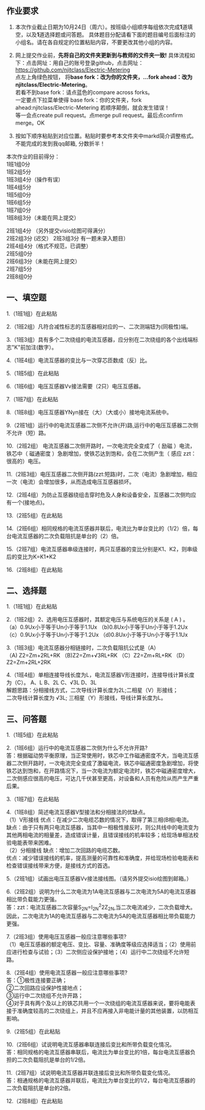 ## 作业要求

1. 本次作业截止日期为10月24日（周六）。按班级小组顺序每组依次完成**1**道填空，以及**1**道选择题或问答题。 具体题目分配请看下面的题目编号后面标注的小组名。请在各自规定的位置粘贴内容，不要更改其他小组的内容。 

2. 网上提交作业前，**先将自己的文件夹更新到与教师的文件夹一致!** 具体流程如下：点击网址：用自己的账号登录github，点击网址：https://github.com/njitclass/Electric-Metering  
点左上角绿色按钮，
将**base fork：改为你的文件夹，...fork ahead：改为njitclass/Electric-Metering**。   
若看不到base fork：请点蓝色的compare across forks。  
一定要点下拉菜单使得 base fork：你的文件夹，fork ahead:njitclass/Electric-Metering
若顺序颠倒，就会发生错误！  
等一会点create pull request。点merge pull request。最后点confirm merge。OK

3. 按如下顺序粘贴到对应位置。粘贴时要参考本文件夹中markd简介调整格式。不能完成的发到我qq邮箱, 分数折半！

本次作业的目前得分：  
1班1组0分  
1班2组5分  
1班3组4分（操作有误）  
1班4组5分  
1班5组0分  
1班6组5分  
1班7组0分  
1班8组3分（未能在网上提交）

2班1组4分 （另外提交visio绘图可得满分）  
2班2组3分  (迟交）
2班3组3分 有一题未录入题目）  
2班4组4分（格式不规范，已调整）  
2班5组0分  
2班6组3分（未能在网上提交）  
2班7组5分  
2班8组0分

## 一、填空题

1.（1班1组）在此粘贴

2.（1班2组）凡符合减性标志的互感器相对应的一、二次测端钮为(同极性)端。

3.（1班3组）具有多个二次绕组的电流互感器，应分别在二次绕组的各个出线端标志"K"前加注(数字）。

4.（1班4组）电流互感器的变比与一次穿芯匝数成（反）比。

5.（1班5组）在此粘贴

6.（1班6组）电压互感器Vv接法需要（2只）电压互感器。

7.（1班7组）在此粘贴

8.（1班8组）电压互感器YNyn接在（大）（大或小）接地电流系统中。  

9.（2班1组）运行中的电流互感器二次侧不允许(开)路,运行中的电压互感器二次侧不允许（短）路。

10.（2班2组）
电流互感器二次侧开路时，一次电流完全变成了（ 励磁  ）电流，铁芯中（  磁通密度  ）急剧增加，使铁芯达到饱和，会在二次侧产生（  感应 zzt：很高的）电压。

11.（2班3组）电压互感器二次侧开路(zzt:短路)时，二次（电流）急剧增加，相应一次（电流）会增加很多，从而造成电压互感器损坏。

12.（2班4组）为防止互感器绕组击穿时危及人身和设备安全，互感器二次侧均应有一个(接地点)。

13.（2班5组）在此粘贴

14.（2班6组）相同规格的电流互感器并联后，电流比为单台变比的（1/2）倍，每台电流互感器的二次负载阻抗是单台的（2）倍。

15.（2班7组）电流互感器串级连接时，两只互感器的变比分别是K1、K2，则串级后的变比为K=K1*K2  

16.（2班8组）在此粘贴


## 二、选择题

1.（1班1组）在此粘贴

2.（1班2组）2、选用电压互感器时，其额定电压与系统电压的关系是 ( A )  。   
（a）0.9Ux小于等于Un小于等于1.1Ux  （b)0.8Ux小于等于Un小于等于1.2Ux  
（c）0.9Ux小于等于Un小于等于1.2Ux  （d)0.8Ux小于等于Un小于等于1.1Ux   

3.（1班3组）电流互感器分相链接时，二次负载阻抗公式是（A）  
（A) Z2=Zm+2RL+RK （B)Z2=Zm+√3RL+RK （C）Z2=Zm+RL+RK （D）Z2=Zm+2RL+2RK

4.（1班4组）单相连接导线长度为L，电流互感器V形连接时，连接导线计算长度为（C）。
A、L    B、2L    C、√3L    D、3L  
解题思路：分相接线方式，二次导线计算长度为2L;二相星（V）形接线；  
二次导线计算长度为 √3L; 三相星（Y）形接线，导线计算长度为L。

## 三、问答题

1.（1班5组）在此粘贴

2.（1班6组）运行中的电流互感器二次侧为什么不允许开路?  
答：根据磁动势平衡原理，当正常使用时，铁芯中工作磁通密度不大，当电流互感器二次侧开路时，一次电流完全变成了激磁电流，铁芯中磁通密度急剧增加，将使铁芯达到饱和，在开路情况下，当一次电流为额定电流时，铁芯中磁通密度增大，二次侧感应很高的电压，可达几千伏甚至更高，对设备和人员有危险从而产生严重后果。

3.（1班7组）在此粘贴

4.（1班8组）简述电流互感器V型接法和分相接法的优缺点。  
（1）V形接线
优点：在减少二次电缆芯数的情况下，取得了第三相(B相)电流。  
缺点：由于只有两只电流互感器，当其中一相极性接反时，则公共线中的电流变为其他两相电流的相量差，造成错误计量，且错误接线的机率较多；给现场单相法校验电能表带来困难。  
（2）分相接线
缺点：增加二次回路的电缆芯数。  
优点：减少错误接线的机率，提高测量的可靠性和准确度，并给现场检验电能表和检查错误接线带来方便，是接线方式的首选。  

5.（2班1组）试画出电压互感器Vv接法接线图。（请另外提交isio绘图到邮箱。）

6.（2班2组）说明为什么二次电流为1A电流互感器与二次电流为5A的电流互感器相比带负载能力更强。  
答：zzt：电流互感器二次容量S<sub>2N</sub>=I<sub>2N</sub><sup>2</sup>2Z<sub>2N</sub>,当二次电流减少，二次负载增大。
因此，二次电流为1A的电流互感器与二次电流为5A的电流互感器相比带负载能力更强。

7.（2班3组）使用电压互感器一般应注意哪些事项?  
（1）电压互感器的额定电压、变比、容量、准确度等级应选择适当；（2）使用前应进行检查与试验；（3）二次侧应设保护接地；（4）运行中二次绕组不允许短路。

8.（2班4组）使用电流互感器一般应注意哪些事项?  
答：①极性连接要正确；  
②二次回路应设保护性接地点；  
③运行中二次绕组不允许开路；  
④对于具有两个及以上的铁芯共用一个一次绕组的电流互感器来说，要将电能表接于准确度较高的二次绕组上，并且不应再接入非电能计量的其他装置，以防相互影响。

9.（2班5组）在此粘贴

10.（2班6组）试说明电流互感器串联连接后变比和所带负载变化情况。  
答：相同规格的电流互感器串联后，电流比为单台变比的1倍，每台电流互感器负担的二次负载阻抗是单台的1/2倍。  

11.（2班7组）试说明电流互感器并联连接后变比和所带负载变化情况。  
答：相通规格的电流互感器并联后，电流比为单台变比的1/2，每台电流互感器的二次负载阻抗是单台的2倍。  

12.（2班8组）在此粘贴

